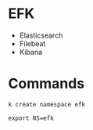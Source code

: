 # EFK

- Elasticsearch
- Filebeat
- Kibana

# Commands

```shell
k create namespace efk
```
```shell
export NS=efk

```
```shell
```
```shell
```
```shell
```
```shell
```
```shell
```
```shell
```
```shell
```
```shell
```
```shell
```
